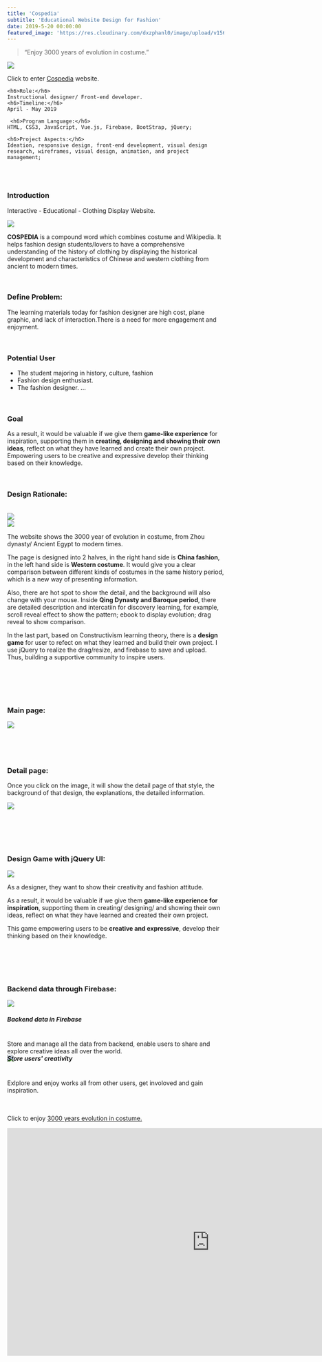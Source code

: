 ```yaml
---
title: 'Cospedia'
subtitle: 'Educational Website Design for Fashion'
date: 2019-5-20 00:00:00
featured_image: 'https://res.cloudinary.com/dxzphanl0/image/upload/v1560136860/12344.jpg'
---
```

> “Enjoy 3000 years of evolution in costume.”

![](https://res.cloudinary.com/dxzphanl0/image/upload/v1560136860/12344.jpg)

Click to enter [Cospedia](https://lizhen-zhu.github.io/entry/coming-soon-v1.html) website.

<div class="row fit">
  <div class="col-sm-4 col-xs-12">
   
    <h6>Role:</h6>
    Instructional designer/ Front-end developer. 
    <h6>Timeline:</h6>
    April - May 2019 
    

  </div>
  <div class="col-sm-8 col-xs-12">
    
  
     <h6>Program Language:</h6>
    HTML, CSS3, JavaScript, Vue.js, Firebase, BootStrap, jQuery; 
   
    <h6>Project Aspects:</h6>
    Ideation, responsive design, front-end development, visual design research, wireframes, visual design, animation, and project management; 

 
  </div>
</div> 

<br>
<br>



### Introduction


Interactive - Educational - Clothing Display Website.

<img src="/images/cos/34.gif">

**COSPEDIA** is a compound word which combines costume and Wikipedia. It helps fashion design students/lovers to have a comprehensive understanding of the history of clothing by displaying the historical development and characteristics of Chinese and western clothing from ancient to modern times. 


<br>

### Define Problem:

The learning materials today for fashion designer are high cost, plane graphic, and lack of interaction.There is a need for more engagement and enjoyment. 

<br>


### Potential User
- The student majoring in history, culture, fashion
- Fashion design enthusiast.
- The fashion designer.
...

<br>

### Goal

As a result, it would be valuable if we give them **game-like experience** for inspiration, supporting them in **creating, designing and showing their own ideas**, reflect on what they have learned and create their own project. Empowering users to be creative and expressive develop their thinking based on their knowledge.

<br>

### Design Rationale:

<br>

<div class="row fit">
  <div class="col-sm-6 col-xs-12">
<img src="/images/cos/33.gif">
</div>
  <div class="col-sm-6 col-xs-12">
<img src="/images/cos/36.gif">
</div>
</div>


The website shows the 3000 year of evolution in costume, from Zhou dynasty/ Ancient Egypt to modern times.

The page is designed into 2 halves, in the right hand side is **China fashion**, in the left hand side is **Western costume**. It would give you a clear comparison between different kinds of costumes in the same history period, which is a new way of presenting information.

Also, there are hot spot to show the detail, and the background will also change with your mouse. Inside **Qing Dynasty and Baroque period**, there are detailed description and intercatiin for discovery learning, for example, scroll reveal effect to show the pattern; ebook to display evolution; drag reveal to show comparison.

In the last part, based on Constructivism learning theory, there is a **design game** for user to refect on what they learned and build their own project. I use jQuery to realize the drag/resize, and firebase to save and upload. Thus, building a supportive community to inspire users. 


<br>
<br><br>
<br>

### Main page:

![](/images/cos/9.jpg)


<br><br><br>

### Detail page:

Once you click on the image, it will show the detail page of that style, the background of that design, the explanations, the detailed information.

![](/images/cos/5.jpg)

<br>
<br><br>
<br>

### Design Game with jQuery UI:

![](/images/cos/6.gif)

As a designer, they want to show their creativity and fashion attitude.
 
As a result, it would be valuable if we give them **game-like experience for inspiration**, supporting them in creating/ designing/ and showing their own ideas, reflect on what they have learned and created their own project.
 
This game empowering users to be **creative and expressive**, develop their thinking based on their knowledge.




<br>
<br><br>
<br>

### Backend data through Firebase:
<div class="row fit">
  <div class="col-sm-6 col-xs-12">
    <img src="/images/cos/7.png">
    
<h5 style="margin-left:0"> Backend data in Firebase </h5>

<br>
    Store and manage all the data from backend, enable users to share and explore creative ideas all over the world.
    
  </div>
  <div class="col-sm-6 col-xs-12">
    <img src="/images/cos/8.jpg">
    
<h5 style="margin-left:0;margin-top:-16px;"> Store users' creativity </h5>
   <br> 
    Exlplore and enjoy works all from other users, get involoved and gain inspiration.
    
  </div>
 
</div>
<br>
<br>


Click to enjoy [3000 years evolution in costume.](https://lizhen-zhu.github.io/entry/coming-soon-v1.html) 

<iframe width="940" height="529" src="https://www.youtube.com/embed/FG3cZHZI1zY" frameborder="0" allow="accelerometer; autoplay; encrypted-media; gyroscope; picture-in-picture" allowfullscreen></iframe>


